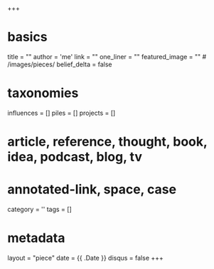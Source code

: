 +++
# basics
title     		 = ""
author    		 = 'me'
link      		 = ""
one_liner 		 = ""
featured_image = "" # /images/pieces/
belief_delta   = false

# taxonomies
influences		 = []
piles     		 = []
projects			 = []

# article, reference, thought, book, idea, podcast, blog, tv
# annotated-link, space, case
category  		 = ''
tags					 = []

# metadata
layout	    	 = "piece"
date      		 = {{ .Date }}
disqus    		 = false
+++

